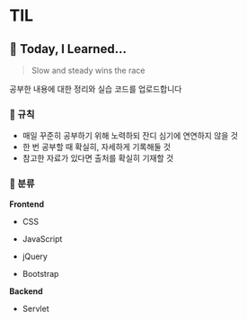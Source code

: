 # TIL

## 📓 Today, I Learned…

> Slow and steady wins the race
> 

공부한 내용에 대한 정리와 실습 코드를 업로드합니다

### 🤍 규칙


- 매일 꾸준히 공부하기 위해 노력하되 잔디 심기에 연연하지 않을 것
- 한 번 공부할 때 확실히, 자세하게 기록해둘 것
- 참고한 자료가 있다면 출처를 확실히 기재할 것


### 🤍 분류


**Frontend**

- CSS

- JavaScript

- jQuery

- Bootstrap



**Backend**

- Servlet
